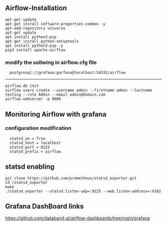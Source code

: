 ## Airflow-Installation

    apt-get update
    apt-get install software-properties-common -y
    apt-add-repository universe 
    apt-get update
    apt install python3-pip
    apt-get install python-setuptools
    apt install python3-pip -y
    pip3 install apache-airflow
  
### modify the sollwing in airflow.cfg file
      postgresql://grafana:garfana@localhost:54332/airflow
***        
    airflow db init
    airflow users create --username admin --firstname admin --lastname testing --role Admin --email admin@domain.com
    airflow webserver -p 9000


## Monitoring Airflow with grafana

### configuration modification
      statsd_on = True
      statsd_host = localhost
      statsd_port = 8125
      statsd_prefix = airflow


## statsd enabling
    git clone https://github.com/prometheus/statsd_exporter.git
    cd /statsd_exporter
    make
    ./statsd_exporter --statsd.listen-udp=:9125 --web.listen-address=:9102

## Grafana DashBoard links
   https://github.com/databand-ai/airflow-dashboards/tree/main/grafana
